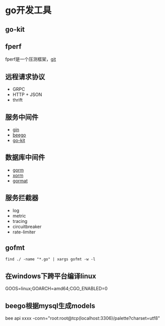# go开发工具

## go-kit

## fperf

fperf是一个压测框架，[git](https://github.com/fperf/fperf)

## 远程请求协议

+ GRPC
+ HTTP + JSON
+ thrift

## 服务中间件

+ [gin](https://github.com/gin-gonic/gin)
+ [beego](https://beego.me/docs/intro/)
+ [go-kit](https://github.com/go-kit/kit)

## 数据库中间件
+ [gorm](https://github.com/go-gorm/gorm)
+ [xorm]()
+ [gormat](https://github.com/airplayx/gormat)

## 服务拦截器

+ log
+ metric
+ tracing
+ circuitbreaker
+ rate-limiter

## gofmt

```
find ./ -name "*.go" | xargs gofmt -w -l
```

## 在windows下跨平台编译linux
GOOS=linux;GOARCH=amd64;CGO_ENABLED=0

## beego根据mysql生成models

bee api xxxx -conn="root:root@tcp(localhost:3306)/palette?charset=utf8"